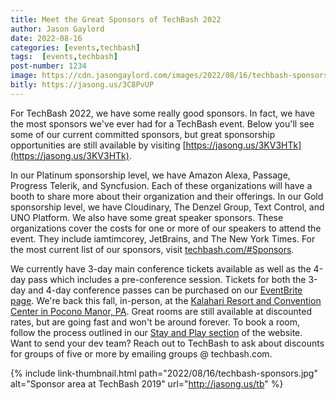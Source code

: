 ```yaml
---
title: Meet the Great Sponsors of TechBash 2022
author: Jason Gaylord
date: 2022-08-16
categories: [events,techbash]
tags:  [events,techbash]
post-number: 1234
image: https://cdn.jasongaylord.com/images/2022/08/16/techbash-sponsors.jpg
bitly: https://jasong.us/3C8PvUP
---
```


For TechBash 2022, we have some really good sponsors. In fact, we have the most sponsors we've ever had for a TechBash event. Below you'll see some of our current committed sponsors, but great sponsorship opportunities are still available by visiting [https://jasong.us/3KV3HTk](https://jasong.us/3KV3HTk).

In our Platinum sponsorship level, we have Amazon Alexa, Passage, Progress Telerik, and Syncfusion. Each of these organizations will have a booth to share more about their organization and their offerings. In our Gold sponsorship level, we have Cloudinary, The Denzel Group, Text Control, and UNO Platform. We also have some great speaker sponsors. These organizations cover the costs for one or more of our speakers to attend the event. They include iamtimcorey, JetBrains, and The New York Times. For the most current list of our sponsors, visit [techbash.com/#Sponsors](https://jasong.us/3mL7IOF).

We currently have 3-day main conference tickets available as well as the 4-day pass which includes a pre-conference session. Tickets for both the 3-day and 4-day conference passes can be purchased on our [EventBrite page](https://jasong.us/3tFZ5to). We're back this fall, in-person, at the [Kalahari Resort and Convention Center in Pocono Manor, PA](https://jasong.us/3xuwLLA). Great rooms are still available at discounted rates, but are going fast and won't be around forever. To book a room, follow the process outlined in our [Stay and Play section](https://jasong.us/hotelreg) of the website.  Want to send your dev team? Reach out to TechBash to ask about discounts for groups of five or more by emailing groups @ techbash.com.

{% include link-thumbnail.html path="2022/08/16/techbash-sponsors.jpg" alt="Sponsor area at TechBash 2019" url="http://jasong.us/tb" %}
